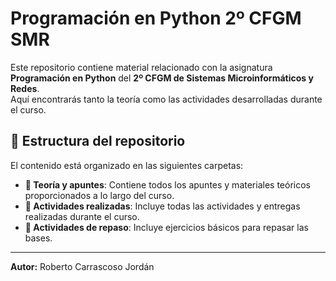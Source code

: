 # Programación en Python 2º CFGM SMR

Este repositorio contiene material relacionado con la asignatura **Programación en Python** del **2º CFGM de Sistemas Microinformáticos y Redes**.  
Aquí encontrarás tanto la teoría como las actividades desarrolladas durante el curso.  

## 📂 Estructura del repositorio

El contenido está organizado en las siguientes carpetas:  

- **📘 Teoría y apuntes**: Contiene todos los apuntes y materiales teóricos proporcionados a lo largo del curso.  
- **📝 Actividades realizadas**: Incluye todas las actividades y entregas realizadas durante el curso.  
- **📕 Actividades de repaso**: Incluye ejercicios básicos para repasar las bases.  

---

**Autor:** Roberto Carrascoso Jordán